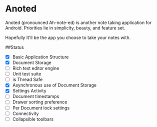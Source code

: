 Anoted
======

Anoted (pronounced Ah-note-ed) is another note taking application for Android. Priorities lie in simplicity, beauty, and feature set.

Hopefully It'll be the app you choose to take your notes with.

##Status
  - [X] Basic Application Structure
  - [X] Document Storage
  - [ ] Rich text editor engine
  - [ ] Unit test suite
  - [ ] is Thread Safe
  - [X] Asynchronous use of Document Storage
  - [X] Settings Activity
  - [ ] Document timestamps
  - [ ] Drawer sorting preference
  - [ ] Per Document lock settings
  - [ ] Connectivity
  - [ ] Collapsible toolbars